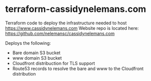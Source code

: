 # terraform-cassidynelemans.com

Terraform code to deploy the infrastructure needed to host https://www.cassidynelemans.com
Website repo is located here: https://github.com/nelemansc/cassidynelemans.com

Deploys the following:
- Bare domain S3 bucket
- www domain S3 bucket
- Cloudfront distribuction for TLS support
- Route53 records to resolve the bare and www to the Cloudfront distribution
